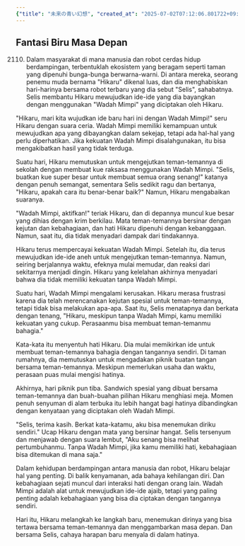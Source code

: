 ```yaml
---
{"title": "未来の青い幻想", "created_at": "2025-07-02T07:12:06.801722+09:00", "pattern_id": 9, "pattern_name": "ドラえもん型", "year": 2110}
---
```


## Fantasi Biru Masa Depan

2110. Dalam masyarakat di mana manusia dan robot cerdas hidup berdampingan, terbentuklah ekosistem yang beragam seperti taman yang dipenuhi bunga-bunga berwarna-warni. Di antara mereka, seorang penemu muda bernama "Hikaru" dikenal luas, dan dia menghabiskan hari-harinya bersama robot terbaru yang dia sebut "Selis", sahabatnya. Selis membantu Hikaru mewujudkan ide-ide yang dia bayangkan dengan menggunakan "Wadah Mimpi" yang diciptakan oleh Hikaru.

"Hikaru, mari kita wujudkan ide baru hari ini dengan Wadah Mimpi!" seru Hikaru dengan suara ceria. Wadah Mimpi memiliki kemampuan untuk mewujudkan apa yang dibayangkan dalam sekejap, tetapi ada hal-hal yang perlu diperhatikan. Jika kekuatan Wadah Mimpi disalahgunakan, itu bisa mengakibatkan hasil yang tidak terduga.

Suatu hari, Hikaru memutuskan untuk mengejutkan teman-temannya di sekolah dengan membuat kue raksasa menggunakan Wadah Mimpi. "Selis, buatkan kue super besar untuk membuat semua orang senang!" katanya dengan penuh semangat, sementara Selis sedikit ragu dan bertanya, "Hikaru, apakah cara itu benar-benar baik?" Namun, Hikaru mengabaikan suaranya.

"Wadah Mimpi, aktifkan!" teriak Hikaru, dan di depannya muncul kue besar yang dihias dengan krim berkilau. Mata teman-temannya bersinar dengan kejutan dan kebahagiaan, dan hati Hikaru dipenuhi dengan kebanggaan. Namun, saat itu, dia tidak menyadari dampak dari tindakannya.

Hikaru terus mempercayai kekuatan Wadah Mimpi. Setelah itu, dia terus mewujudkan ide-ide aneh untuk mengejutkan teman-temannya. Namun, seiring berjalannya waktu, efeknya mulai memudar, dan reaksi dari sekitarnya menjadi dingin. Hikaru yang kelelahan akhirnya menyadari bahwa dia tidak memiliki kekuatan tanpa Wadah Mimpi.

Suatu hari, Wadah Mimpi mengalami kerusakan. Hikaru merasa frustrasi karena dia telah merencanakan kejutan spesial untuk teman-temannya, tetapi tidak bisa melakukan apa-apa. Saat itu, Selis menatapnya dan berkata dengan tenang, "Hikaru, meskipun tanpa Wadah Mimpi, kamu memiliki kekuatan yang cukup. Perasaanmu bisa membuat teman-temanmu bahagia."

Kata-kata itu menyentuh hati Hikaru. Dia mulai memikirkan ide untuk membuat teman-temannya bahagia dengan tangannya sendiri. Di taman rumahnya, dia memutuskan untuk mengadakan piknik buatan tangan bersama teman-temannya. Meskipun memerlukan usaha dan waktu, perasaan puas mulai mengisi hatinya.

Akhirnya, hari piknik pun tiba. Sandwich spesial yang dibuat bersama teman-temannya dan buah-buahan pilihan Hikaru menghiasi meja. Momen penuh senyuman di alam terbuka itu lebih hangat bagi hatinya dibandingkan dengan kenyataan yang diciptakan oleh Wadah Mimpi.

"Selis, terima kasih. Berkat kata-katamu, aku bisa menemukan diriku sendiri." Ucap Hikaru dengan mata yang bersinar hangat. Selis tersenyum dan menjawab dengan suara lembut, "Aku senang bisa melihat pertumbuhanmu. Tanpa Wadah Mimpi, jika kamu memiliki hati, kebahagiaan bisa ditemukan di mana saja."

Dalam kehidupan berdampingan antara manusia dan robot, Hikaru belajar hal yang penting. Di balik kenyamanan, ada bahaya kehilangan diri. Dan kebahagiaan sejati muncul dari interaksi hati dengan orang lain. Wadah Mimpi adalah alat untuk mewujudkan ide-ide ajaib, tetapi yang paling penting adalah kebahagiaan yang bisa dia ciptakan dengan tangannya sendiri.

Hari itu, Hikaru melangkah ke langkah baru, menemukan dirinya yang bisa tertawa bersama teman-temannya dan menggambarkan masa depan. Dan bersama Selis, cahaya harapan baru menyala di dalam hatinya.
